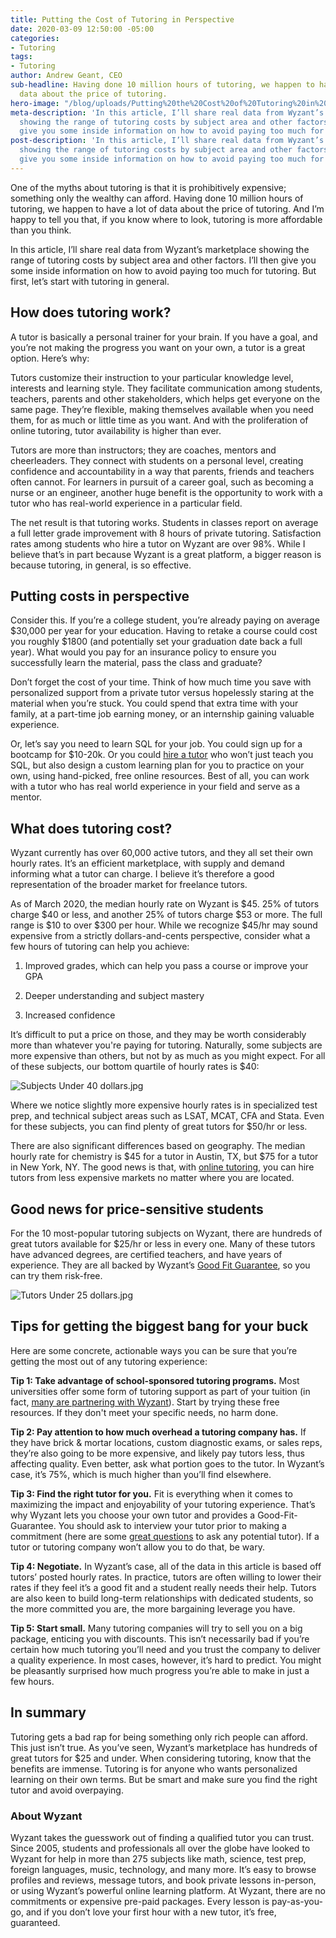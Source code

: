 ```yaml
---
title: Putting the Cost of Tutoring in Perspective
date: 2020-03-09 12:50:00 -05:00
categories:
- Tutoring
tags:
- Tutoring
author: Andrew Geant, CEO
sub-headline: Having done 10 million hours of tutoring, we happen to have a lot of
  data about the price of tutoring.
hero-image: "/blog/uploads/Putting%20the%20Cost%20of%20Tutoring%20in%20Perspective.png"
meta-description: 'In this article, I’ll share real data from Wyzant’s marketplace
  showing the range of tutoring costs by subject area and other factors. I’ll then
  give you some inside information on how to avoid paying too much for tutoring. '
post-description: 'In this article, I’ll share real data from Wyzant’s marketplace
  showing the range of tutoring costs by subject area and other factors. I’ll then
  give you some inside information on how to avoid paying too much for tutoring. '
---
```


One of the myths about tutoring is that it is prohibitively expensive; something only the wealthy can afford. Having done 10 million hours of tutoring, we happen to have a lot of data about the price of tutoring. And I’m happy to tell you that, if you know where to look, tutoring is more affordable than you think.

In this article, I’ll share real data from Wyzant’s marketplace showing the range of tutoring costs by subject area and other factors. I’ll then give you some inside information on how to avoid paying too much for tutoring. But first, let’s start with tutoring in general.

## How does tutoring work?

A tutor is basically a personal trainer for your brain. If you have a goal, and you’re not making the progress you want on your own, a tutor is a great option. Here’s why:

Tutors customize their instruction to your particular knowledge level, interests and learning style. They facilitate communication among students, teachers, parents and other stakeholders, which helps get everyone on the same page. They’re flexible, making themselves available when you need them, for as much or little time as you want. And with the proliferation of online tutoring, tutor availability is higher than ever.

Tutors are more than instructors; they are coaches, mentors and cheerleaders. They connect with students on a personal level, creating confidence and accountability in a way that parents, friends and teachers often cannot. For learners in pursuit of a career goal, such as becoming a nurse or an engineer, another huge benefit is the opportunity to work with a tutor who has real-world experience in a particular field.

The net result is that tutoring works. Students in classes report on average a full letter grade improvement with 8 hours of private tutoring. Satisfaction rates among students who hire a tutor on Wyzant are over 98%. While I believe that’s in part because Wyzant is a great platform, a bigger reason is because tutoring, in general, is so effective.

## Putting costs in perspective

Consider this. If you’re a college student, you’re already paying on average $30,000 per year for your education. Having to retake a course could cost you roughly $1800 (and potentially set your graduation date back a full year). What would you pay for an insurance policy to ensure you successfully learn the material, pass the class and graduate?

Don’t forget the cost of your time. Think of how much time you save with personalized support from a private tutor versus hopelessly staring at the material when you’re stuck. You could spend that extra time with your family, at a part-time job earning money, or an internship gaining valuable experience.

Or, let’s say you need to learn SQL for your job. You could sign up for a bootcamp for $10-20k. Or you could [hire a tutor](https://www.wyzant.com/SQL_tutors.aspx) who won’t just teach you SQL, but also design a custom learning plan for you to practice on your own, using hand-picked, free online resources. Best of all, you can work with a tutor who has real world experience in your field and serve as a mentor.

## What does tutoring cost?

Wyzant currently has over 60,000 active tutors, and they all set their own hourly rates. It’s an efficient marketplace, with supply and demand informing what a tutor can charge. I believe it’s therefore a good representation of the broader market for freelance tutors.

As of March 2020, the median hourly rate on Wyzant is $45. 25% of tutors charge $40 or less, and another 25% of tutors charge $53 or more. The full range is $10 to over $300 per hour. While we recognize $45/hr may sound expensive from a strictly dollars-and-cents perspective, consider what a few hours of tutoring can help you achieve:

1. Improved grades, which can help you pass a course or improve your GPA

2. Deeper understanding and subject mastery

3. Increased confidence

It’s difficult to put a price on those, and they may be worth considerably more than whatever you're paying for tutoring. Naturally, some subjects are more expensive than others, but not by as much as you might expect. For all of these subjects, our bottom quartile of hourly rates is $40:

![Subjects Under 40 dollars.jpg](/blog/uploads/Subjects%20Under%2040%20dollars.jpg)

Where we notice slightly more expensive hourly rates is in specialized test prep, and technical subject areas such as LSAT, MCAT, CFA and Stata. Even for these subjects, you can find plenty of great tutors for $50/hr or less.

There are also significant differences based on geography. The median hourly rate for chemistry is $45 for a tutor in Austin, TX, but $75 for a tutor in New York, NY. The good news is that, with [online tutoring](https://www.wyzant.com/online/student), you can hire tutors from less expensive markets no matter where you are located.

## Good news for price-sensitive students

For the 10 most-popular tutoring subjects on Wyzant, there are hundreds of great tutors available for $25/hr or less in every one. Many of these tutors have advanced degrees, are certified teachers, and have years of experience. They are all backed by Wyzant’s [Good Fit Guarantee](https://support.wyzant.com/hc/en-us/articles/208602136-What-s-the-Good-Fit-Guarantee-), so you can try them risk-free.

![Tutors Under 25 dollars.jpg](/blog/uploads/Tutors%20Under%2025%20dollars.jpg)

## Tips for getting the biggest bang for your buck

Here are some concrete, actionable ways you can be sure that you’re getting the most out of any tutoring experience:

**Tip 1: Take advantage of school-sponsored tutoring programs.** Most universities offer some form of tutoring support as part of your tuition (in fact, [many are partnering with Wyzant](https://www.wyzant.com/blog/tutor/are-partner-sponsored-students-a-good-fit-for-your-business/)). Start by trying these free resources. If they don't meet your specific needs, no harm done.

**Tip 2: Pay attention to how much overhead a tutoring company has.** If they have brick & mortar locations, custom diagnostic exams, or sales reps, they’re also going to be more expensive, and likely pay tutors less, thus affecting quality. Even better, ask what portion goes to the tutor. In Wyzant’s case, it’s 75%, which is much higher than you’ll find elsewhere.

**Tip 3: Find the right tutor for you.** Fit is everything when it comes to maximizing the impact and enjoyability of your tutoring experience. That’s why Wyzant lets you choose your own tutor and provides a Good-Fit-Guarantee. You should ask to interview your tutor prior to making a commitment (here are some [great questions](https://www.wyzant.com/blog/questions-to-ask-tutors/) to ask any potential tutor). If a tutor or tutoring company won’t allow you to do that, be wary.

**Tip 4: Negotiate.** In Wyzant’s case, all of the data in this article is based off tutors’ posted hourly rates. In practice, tutors are often willing to lower their rates if they feel it’s a good fit and a student really needs their help. Tutors are also keen to build long-term relationships with dedicated students, so the more committed you are, the more bargaining leverage you have.

**Tip 5: Start small.** Many tutoring companies will try to sell you on a big package, enticing you with discounts. This isn’t necessarily bad if you’re certain how much tutoring you’ll need and you trust the company to deliver a quality experience. In most cases, however, it’s hard to predict. You might be pleasantly surprised how much progress you’re able to make in just a few hours.

## In summary

Tutoring gets a bad rap for being something only rich people can afford. This just isn’t true. As you’ve seen, Wyzant’s marketplace has hundreds of great tutors for $25 and under. When considering tutoring, know that the benefits are immense. Tutoring is for anyone who wants personalized learning on their own terms. But be smart and make sure you find the right tutor and avoid overpaying.

### About Wyzant

Wyzant takes the guesswork out of finding a qualified tutor you can trust. Since 2005, students and professionals all over the globe have looked to Wyzant for help in more than 275 subjects like math, science, test prep, foreign languages, music, technology, and many more.  It’s easy to browse profiles and reviews, message tutors, and book private lessons in-person, or using Wyzant’s powerful online learning platform. At Wyzant, there are no commitments or expensive pre-paid packages. Every lesson is pay-as-you-go, and if you don’t love your first hour with a new tutor, it’s free, guaranteed.